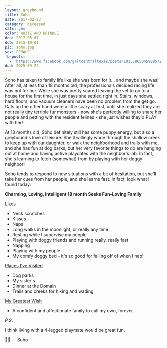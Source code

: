 ```yaml
---
layout: greyhound
title: Soho
date: 2017-02-23
category: deceased
cats: yes
color: WHITE AND BRINDLE
doa: 2017-05-07
dob: 2015-10-01
pic: soho.jpg
sex: FEMALE
fb-posts:
  - 'https://www.facebook.com/galtcentraltexas/posts/10155865045988572:0'
dod: 2025-09-22
---
```


Soho has taken to family life like she was born for it... and maybe she was! After all, at less than 18 months old, the professionals decided racing life was not for her. While she was pretty scared leaving the vet to go to a house for the first time, in just days she settled right in. Stairs, windows, hard floors, and vacuum cleaners have been no problem from the get go. Cats on the other hand were a little scary at first, until she realized they are not really tiny terrible fur monsters - now she's perfectly willing to share her people and petting with the resident felines - she just wishes they'd PLAY with her!

At 18 months old, Soho definitely still has some puppy energy, but also a greyhound's love of leisure. She'll willingly wade through the shallow creek to keep up with our daughter, or walk the neighborhood and trails with me, and she has fun at dog parks, but her very favorite things to do are hanging out at home and having active playdates with the neighbor's lab. In fact, she's learning to fetch (somewhat) from by playing with her doggy neighbor!

Soho tends to respond to new situations with a bit of hesitation, but she'll take her cues from her people, and she learns fast. In fact, look what I found today:

**Charming, Loving, Intelligent 18 month Seeks Fun-Loving Family**

<u>Likes</u>

- Neck scratches
- Kisses
- Naps
- Long walks in the moonlight, or really any time
- Resting while I supervise my people
- Playing with doggy friends and running really, really fast
- Napping
- Playing with my people
- My comfy doggy bed - it's so good for falling off of when I nap!

<u>Places I've Visited</u>

- Dog parks
- My sister's
- Dinner at the Domain
- Trails and creeks for hiking and wading

<u>My Greatest Wish</u>

- A confident and affectionate family to call my own, forever.

_P.S._

I think living with a 4-legged playmate would be great fun.

🐾💟 -- Soho
